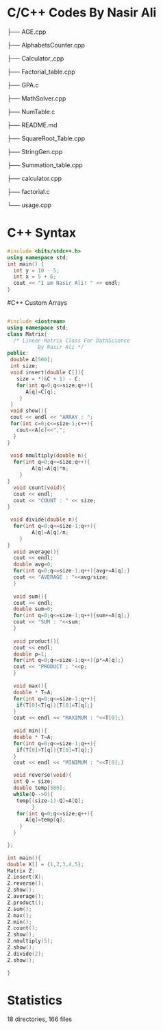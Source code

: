 <h1>C/C++ Codes By Nasir Ali</h1>

<p>├── AGE.cpp</p>
<p>├── AlphabetsCounter.cpp</p>
<p>├── Calculator_cpp</p>
<p>├── Factorial_table.cpp</p>
<p>├── GPA.c</p>
<p>├── MathSolver.cpp</p>
<p>├── NumTable.c</p>
<p>├── README.md</p>
<p>├── SquareRoot_Table.cpp</p>
<p>├── StringGen.cpp</p>
<p>├── Summation_table.cpp</p>
<p>├── calculator.cpp</p>
<p>├── factorial.c</p>
<p>└── usage.cpp</p>

# C++ Syntax

```cpp
#include <bits/stdc++.h>
using namespace std;
int main() {
  int y = 10 - 5;
  int x = 5 + 6;
  cout << "I am Nasir Ali! " << endl;
}
```

#C++ Custom Arrays 
```cpp

#include <iostream>
using namespace std;
class Matrix{
  /* Linear-Matrix Class For DataScience 
          By Nasir Ali */            
public:
 double A[500];
 int size;
 void insert(double C[]){
   size = *(&C + 1) - C;
   for(int q=0;q<=size;q++){
      A[q]=C[q];
    }
 }
 void show(){
 cout << endl << "ARRAY : ";
 for(int c=0;c<=size-1;c++){   
   cout<<A[c]<<",";
  }
}
    
 void nmultiply(double n){
  for(int q=0;q<=size;q++){
        A[q]=A[q]*n;
    }
}
  void count(void){
  cout << endl;
  cout << "COUNT : " << size;
}
    
 void divide(double n){
  for(int q=0;q<=size-1;q++){
        A[q]=A[q]/n;
    }
}
  void average(){
  cout << endl;
  double avg=0;
  for(int q=0;q<=size-1;q++){avg+=A[q];}
  cout << "AVERAGE : "<<avg/size;
  }
    
  void sum(){
  cout << endl;
  double sum=0;
  for(int q=0;q<=size-1;q++){sum+=A[q];}
  cout << "SUM : "<<sum;
  }
    
  void product(){
  cout << endl;
  double p=1;
  for(int q=0;q<=size-1;q++){p*=A[q];}
  cout << "PRODUCT : "<<p;
  }
    
  void max(){
  double * T=A;
  for(int q=0;q<=size-1;q++){
   if(T[0]<T[q]){T[0]=T[q];}
  }
  cout << endl << "MAXIMUM : "<<T[0];}
 
  void min(){
  double * T=A;
  for(int q=0;q<=size-1;q++){
   if(T[0]>T[q]){T[0]=T[q];}
  }
  cout << endl << "MINIMUM : "<<T[0];}

  void reverse(void){
  int Q = size;
  double temp[500];
  while(Q-->0){
   temp[(size-1)-Q]=A[Q];      
        }
   for(int q=0;q<=size;q++){
      A[q]=temp[q];
    }
  }

};
  
int main(){
double X[] = {1,2,3,4,5};
Matrix Z;
Z.insert(X);
Z.reverse();
Z.show();
Z.average();
Z.product();
Z.sum();
Z.max();
Z.min();
Z.count();
Z.show();
Z.nmultiply(5);
Z.show();
Z.divide(2);
Z.show();

}

```

<h1>Statistics</h1>
<p>18 directories, 166 files</p>
